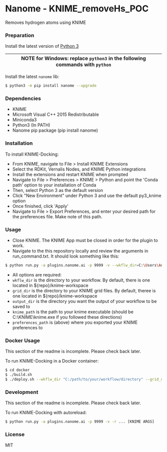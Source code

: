 # Nanome - KNIME_removeHs_POC

Removes hydrogen atoms using KNIME

### Preparation

Install the latest version of [Python 3](https://www.python.org/downloads/)

| NOTE for Windows: replace `python3` in the following commands with `python` |
| --------------------------------------------------------------------------- |


Install the latest `nanome` lib:

```sh
$ python3 -m pip install nanome --upgrade
```

### Dependencies

- KNIME
- Microsoft Visual C++ 2015 Redistributable
- Miniconda3
- Python3 (In PATH)
- Nanome pip package (pip install nanome)

### Installation

To install KNIME-Docking:

- From KNIME, navigate to File > Install KNIME Extensions
- Select the RDKit, Vernalis Nodes, and KNIME Python integrations
- Install the extensions and restart KNIME when prompted
- Navigate to File > Preferences > KNIME > Python and point the 'Conda path' option to your installation of Conda
- Then, select Python 3 as the default version
- Click "New Environment" under Python 3 and use the default py3_knime option
- Once finished, click 'Apply'
- Navigate to File > Export Preferences, and enter your desired path for the preferences file. Make note of this path.

### Usage

- Close KNIME. The KNIME App must be closed in order for the plugin to work.
- Navigate to the this repository locally and review the arguments in run_command.txt. It should look something like this:
```sh
$ python run.py -a plugins.nanome.ai -p 9999 -v --wkflw_dir=C:\Users\Administrator\Github\plugin-knime-docking\knime-workspace\knime-workflow --grid_dir=C:\Users\Administrator\Github\plugin-knime-docking\knime-workspace\docking_grids --output_dir=C:\Users\Administrator\Github\plugin-knime-docking\knime-workspace\data\sdf_test --knime_path=C:\KNIME\knime.exe --preferences_path=C:\Users\Administrator\Github\plugin-knime-docking\knime-workspace\preferences.epf
```
- All options are required:
- `wkflw_dir` is the directory to your workflow. By default, there is one located in ${repo}/knime-workspace
- `grid_dir` is the directory to your KNIME grid files. By default, theree is one located in ${repo}/knime-workspace
- `output_dir` is the directory you want the output of your workflow to be saved to
- `knime_path` is the path to your knime executable (should be C:\KNIME\knime.exe if you followed these directions)
- `preferences_path` is (above) where you exported your KNIME preferences to

### Docker Usage

This section of the readme is incomplete. Please check back later.

To run KNIME-Docking in a Docker container:

```sh
$ cd docker
$ ./build.sh
$ ./deploy.sh --wkflw_dir "C:/path/to/your/workflow/directory" --grid_dir "C:/path/to/your/docking/grids" --knime_path "C:/KNIME/knime.exe" --output_dir "C:/path/to/your/output/directory" --preferences_dir "C:/path/to/your/preferences/directory" -a plugins.nanome.ai -p 9999
```

### Development
This section of the readme is incomplete. Please check back later.

To run KNIME-Docking with autoreload:

```sh
$ python run.py -a plugins.nanome.ai -p 9999 -v -r ... [KNIME ARGS]
```

### License

MIT
